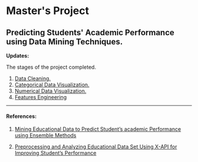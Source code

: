 # Master's Project

## Predicting Students' Academic Performance using Data Mining Techniques.

**Updates:**

The stages of the project completed.

1. [Data Cleaning.](01_Data_Cleaning.ipynb)
2. [Categorical Data Visualization.](02_Categorical_Data_Visualization.ipynb)
3. [Numerical Data Visualization.](03_Numerical_Data_Visualization.ipynb)
4. [Features Engineering](04_Feature_Engineering.ipynb)
---

#### References:

1. [Mining Educational Data to Predict Student’s academic Performance using Ensemble Methods](https://github.com/AamirKhaan/Student-Academic-Performance/blob/main/reference_papers/Mining%20Educational%20Data%20to%20Predict%20Student%E2%80%99s%20academic%20Performance%20using%20Ensemble%20Methods.pdf)

2. [Preprocessing and Analyzing Educational Data Set Using X-API for Improving Student’s Performance](https://github.com/AamirKhaan/Student-Academic-Performance/blob/main/reference_papers/Preprocessing%20and%20Analyzing%20Educational%20Data%20Set%20Using%20X-API%20for%20Improving%20Student%E2%80%99s%20Performance.pdf)
